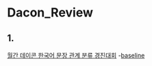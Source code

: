 # Dacon_Review

## 1.
[월간 데이콘 한국어 문장 관계 분류 경진대회](https://dacon.io/competitions/official/235875/overview/description)
-[baseline](https://dacon.io/competitions/official/235875/codeshare/4279?page=1&dtype=recent)
